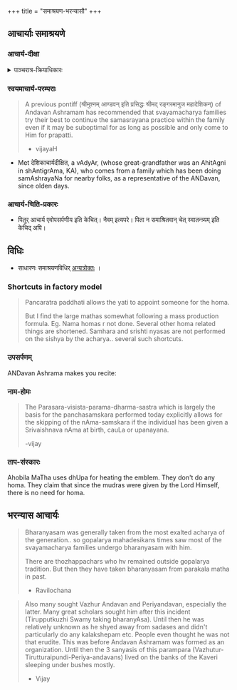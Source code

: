 +++
title = "समाश्रयण-भरन्यासौ"
+++

## आचार्याः समाश्रयणे
### आचार्य-दीक्षा
<details><summary>पाञ्चरात्र-क्रियाधिकारः</summary>

> That rule regarding the 5 gotras belonging to kanva shakha of sukla yajur Veda is mentioned in jayakhya. And it is abt adhikara to touch moola vigraha in temple. Ramanuja, tatarya etc don't claim such rights in temples governed by jayakhya (eg. kAnchi varadarAja).
>
> There are other samhitas where any brahmana who has underwent pancaratra diksha is allowed certain rights.. and iirc sattvata allows any brahmana with diksha to become acharya. So madhva and Sri vaishnava acharyas use this rule.
>
> -ravilochanaH
</details>

### स्वयमाचार्य-परम्पराः
> A previous pontiff (श्रीमुश्नम् आण्डवन् इति प्रसिद्धः श्रीमद् रङ्गरमानुज महादेशिकन्) of Andavan Ashramam has recommended that svayamacharya families try their best to continue the samasrayana practice within the family even if it may be suboptimal for as long as possible and only come to Him for prapatti.
>
> - vijayaH

- Met देशिकाचार्यदीक्षित, a vAdyAr, (whose great-grandfather was an AhitAgni in shAntigrAma, KA), who comes from a family which has been doing samAshrayaNa for nearby folks, as a representative of the ANDavan, since olden days.

### आचार्य-चिति-प्रकारः
- पितुर् आचार्य एवोपसर्पणीय इति केचित्। नैवम् इत्यपरे। पिता न समाश्रितवान् चेत् स्वातन्त्र्यम् इति केचिद् अपि।

## विधिः
- साधारणः समाश्रयणविधिर् [अन्यत्रोक्तः](../prayogamAlA/panchasmskArAdi/) । 

### Shortcuts in factory model
> Pancaratra paddhati allows the yati to appoint someone for the homa. 
> 
> But I find the large mathas somewhat following a mass production formula. Eg. Nama homas r not done. Several other homa related things are shortened. Samhara and srishti nyasas are not performed on the sishya by the acharya.. several such shortcuts.

### उपसर्पणम्
ANDavan Ashrama makes you recite:

<div class="js_include" url="/purANam_vaiShNavam/mahAbhAratam/06-bhIShma-parva/03-bhagavad-gItA-parva/saMskRtam/vishvAsa-prastutiH/02_sAnkhya-yogaH_sarva-/07_kArpaNyadoShopaha.md"  newLevelForH1="5" includeTitle="false"> </div>  

### नाम-होमः
> The Parasara-visista-parama-dharma-sastra which is largely the basis for the panchasamskara performed today explicitly allows for the skipping of the nAma-samskara if the individual has been given a Srivaishnava nAma at birth, cauLa or upanayana.
> 
> -vijay

### ताप-संस्कारः
Ahobila MaTha uses dhUpa for heating the emblem. They don't do any homa. They claim that since the mudras were given by the Lord Himself, there is no need for homa.

## भरन्यास आचार्यः
> Bharanyasam was generally taken from the most exalted acharya of the generation.. so gopalarya mahadesikans times saw most of the svayamacharya families undergo bharanyasam with him.
> 
> There are thozhappachars who hv remained outside gopalarya tradition. But then they have taken bharanyasam from parakala matha in past.
> 
> - Ravilochana


> Also many sought Vazhur Andavan and Periyandavan, especially the latter. Many great scholars sought him after this incident (Tirupputkuzhi Swamy taking bharanyAsa). Until then he was relatively unknown as he shyed away from sadases and didn't particularly do any kalakshepam etc. People even thought he was not that erudite. This was before Andavan Ashramam was formed as an organization. Until then the 3 sanyasis of this parampara (Vazhutur-Tirutturaipundi-Periya-andavans) lived on the banks of the Kaveri sleeping under bushes mostly. 
> 
> - Vijay